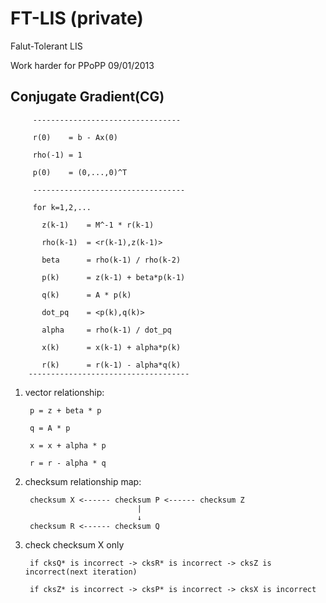 FT-LIS (private)
========

Falut-Tolerant LIS

Work harder for PPoPP 09/01/2013

Conjugate Gradient(CG)
-------- 
         ---------------------------------
         
         r(0)    = b - Ax(0)
 
         rho(-1) = 1
 
         p(0)    = (0,...,0)^T
         
         ----------------------------------
 
         for k=1,2,...
 
           z(k-1)    = M^-1 * r(k-1)
   
           rho(k-1)  = <r(k-1),z(k-1)>
   
           beta      = rho(k-1) / rho(k-2)
   
           p(k)      = z(k-1) + beta*p(k-1)
   
           q(k)      = A * p(k)
   
           dot_pq    = <p(k),q(k)>
   
           alpha     = rho(k-1) / dot_pq
   
           x(k)      = x(k-1) + alpha*p(k)
   
           r(k)      = r(k-1) - alpha*q(k)
        ------------------------------------ 

1. vector relationship:

        p = z + beta * p
        
        q = A * p
        
        x = x + alpha * p
        
        r = r - alpha * q

2. checksum relationship map:

        checksum X <------ checksum P <------ checksum Z
                                |
                                ↓
        checksum R <------ checksum Q

3. check checksum X only

        if cksQ* is incorrect -> cksR* is incorrect -> cksZ is incorrect(next iteration)
        
        if cksZ* is incorrect -> cksP* is incorrect -> cksX is incorrect
